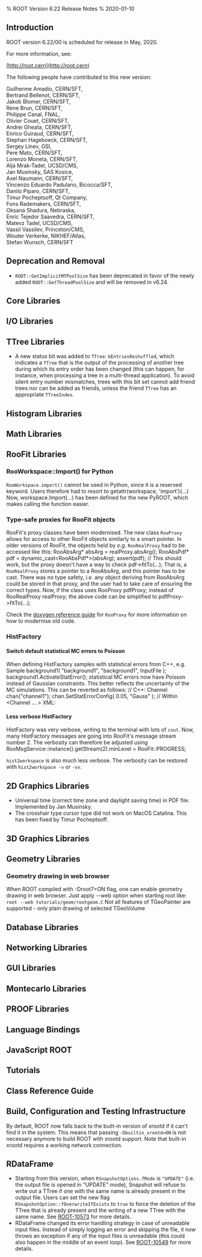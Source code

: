 % ROOT Version 6.22 Release Notes
% 2020-01-10
<a name="TopOfPage"></a>

## Introduction

ROOT version 6.22/00 is scheduled for release in May, 2020.

For more information, see:

[http://root.cern](http://root.cern)

The following people have contributed to this new version:

 Guilherme Amadio, CERN/SFT,\
 Bertrand Bellenot, CERN/SFT,\
 Jakob Blomer, CERN/SFT,\
 Rene Brun, CERN/SFT,\
 Philippe Canal, FNAL,\
 Olivier Couet, CERN/SFT,\
 Andrei Gheata, CERN/SFT,\
 Enrico Guiraud, CERN/SFT,\
 Stephan Hageboeck, CERN/SFT,\
 Sergey Linev, GSI,\
 Pere Mato, CERN/SFT,\
 Lorenzo Moneta, CERN/SFT,\
 Alja Mrak-Tadel, UCSD/CMS,\
 Jan Musinsky, SAS Kosice,\
 Axel Naumann, CERN/SFT,\
 Vincenzo Eduardo Padulano, Bicocca/SFT,\
 Danilo Piparo, CERN/SFT,\
 Timur Pocheptsoff, Qt Company,\
 Fons Rademakers, CERN/SFT,\
 Oksana Shadura, Nebraska,\
 Enric Tejedor Saavedra, CERN/SFT,\
 Matevz Tadel, UCSD/CMS,\
 Vassil Vassilev, Princeton/CMS,\
 Wouter Verkerke, NIKHEF/Atlas,\
 Stefan Wunsch, CERN/SFT

## Deprecation and Removal

- `ROOT::GetImplicitMTPoolSize` has been deprecated in favor of the newly added `ROOT::GetThreadPoolSize` and
  will be removed in v6.24.

## Core Libraries


## I/O Libraries


## TTree Libraries

- A new status bit was added to `TTree`: `kEntriesReshuffled`, which indicates a `TTree` that is the output of the
  processing of another tree during which its entry order has been changed (this can happen, for instance, when
  processing a tree in a multi-thread application). To avoid silent entry number mismatches, trees with this bit set
  cannot add friend trees nor can be added as friends, unless the friend `TTree` has an appropriate `TTreeIndex`.


## Histogram Libraries


## Math Libraries


## RooFit Libraries

### RooWorkspace::Import() for Python
`RooWorkspace.import()` cannot be used in Python, since it is a reserved keyword. Users therefore had to resort
to
    getattr(workspace, 'import')(...)
Now,
    workspace.Import(...)
has been defined for the new PyROOT, which makes calling the function easier.

### Type-safe proxies for RooFit objects
RooFit's proxy classes have been modernised. The new class `RooProxy` allows for access to other RooFit objects
similarly to a smart pointer. In older versions of RooFit, the objects held by *e.g.* `RooRealProxy` had to be
accessed like this:
    RooAbsArg* absArg = realProxy.absArg();
    RooAbsPdf* pdf = dynamic_cast<RooAbsPdf*>(absArg);
    assert(pdf); // This should work, but the proxy doesn't have a way to check
    pdf->fitTo(...);
That is, a `RooRealProxy` stores a pointer to a RooAbsArg, and this pointer has to be cast. There was no type
safety, *i.e.* any object deriving from RooAbsArg could be stored in that proxy, and the user had to take care
of ensuring the correct types.
Now, if the class uses
    RooProxy<RooAbsPdf> pdfProxy;
instead of
    RooRealProxy realProxy;
the above code can be simplified to
    pdfProxy->fitTo(...);

Check the [doxygen reference guide](https://root.cern.ch/doc/master/classRooProxy.html) for `RooProxy` for
more information on how to modernise old code.

### HistFactory

#### Switch default statistical MC errors to Poisson
When defining HistFactory samples with statistical errors from C++, e.g.
    Sample background1( "background1", "background1", InputFile );
    background1.ActivateStatError();
statistical MC errors now have Poisson instead of Gaussian constraints. This better reflects the uncertainty of the MC simulations.
This can be reverted as follows:
    // C++:
    Channel chan("channel1");
    chan.SetStatErrorConfig( 0.05, "Gauss" );
    // Within <Channel ... > XML:
    <StatErrorConfig RelErrorThreshold="0.05" ConstraintType="Gauss" />

#### Less verbose HistFactory
HistFactory was very verbose, writing to the terminal with lots of `cout`. Now, many HistFactory messages are going
into RooFit's message stream number 2. The verbosity can therefore be adjusted using
    RooMsgService::instance().getStream(2).minLevel = RooFit::PROGRESS;

`hist2workspace` is also much less verbose. The verbosity can be restored with `hist2workspace -v` or `-vv`.

## 2D Graphics Libraries

  - Universal time (correct time zone and daylight saving time) in PDF file. Implemented by
    Jan Musinsky.
  - The crosshair type cursor type did not work on MacOS Catalina. This has been fixed by
    Timur Pocheptsoff.

## 3D Graphics Libraries


## Geometry Libraries

### Geometry drawing in web browser

When ROOT compiled with -Droot7=ON flag, one can enable geometry drawing in web browser.
Just apply --web option when starting root like: `root --web tutorials/geom/rootgeom.C`
Not all features of TGeoPainter are supported - only plain drawing of selected TGeoVolume


## Database Libraries


## Networking Libraries


## GUI Libraries


## Montecarlo Libraries


## PROOF Libraries


## Language Bindings


## JavaScript ROOT


## Tutorials


## Class Reference Guide


## Build, Configuration and Testing Infrastructure

By default, ROOT now falls back to the built-in version of xrootd if it can't find it in the system.
This means that passing `-Dbuiltin_xrootd=ON` is not necessary anymore to build ROOT with xrootd support.
Note that built-in xrootd requires a working network connection.

## RDataFrame

- Starting from this version, when `RSnapshotOptions.fMode` is `"UPDATE"` (i.e. the output file is opened in "UPDATE"
  mode), Snapshot will refuse to write out a TTree if one with the same name is already present in the output file.
  Users can set the new flag `RSnapshotOption::fOverwriteIfExists` to `true` to force the deletion of the TTree that is
  already present and the writing of a new TTree with the same name. See
  [ROOT-10573](https://sft.its.cern.ch/jira/browse/ROOT-10573) for more details.
- RDataFrame changed its error handling strategy in case of unreadable input files. Instead of simply logging an error
  and skipping the file, it now throws an exception if any of the input files is unreadable (this could also happen in
  the middle of an event loop). See [ROOT-10549](https://sft.its.cern.ch/jira/browse/ROOT-10549) for more details.
